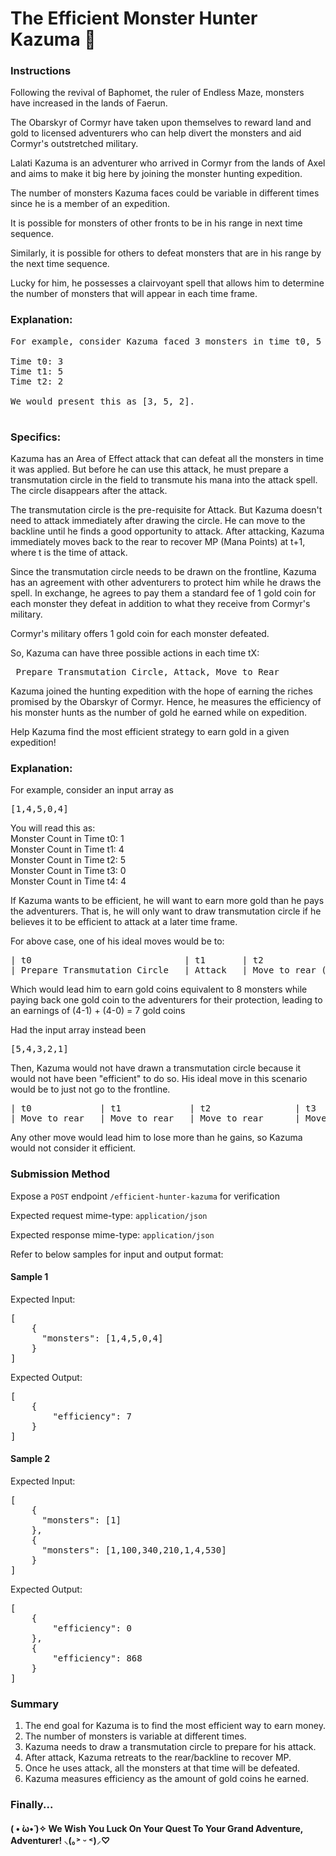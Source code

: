 # The Efficient Monster Hunter Kazuma 👾

### Instructions

Following the revival of Baphomet, the ruler of Endless Maze, monsters have increased in the lands of Faerun.

The Obarskyr of Cormyr have taken upon themselves to reward land and gold to licensed adventurers who can help divert the monsters and aid Cormyr's outstretched military.

Lalati Kazuma is an adventurer who arrived in Cormyr from the lands of Axel and aims to make it big here by joining the monster hunting expedition.

The number of monsters Kazuma faces could be variable in different times since he is a member of an expedition.

It is possible for monsters of other fronts to be in his range in next time sequence.

Similarly, it is possible for others to defeat monsters that are in his range by the next time sequence.

Lucky for him, he possesses a clairvoyant spell that allows him to determine the number of monsters that will appear in each time frame.

### Explanation:
<pre>
For example, consider Kazuma faced 3 monsters in time t0, 5 monsters in time t1, and 2 monsters in time t2.

Time t0: 3
Time t1: 5
Time t2: 2

We would present this as [3, 5, 2].

</pre>

### Specifics: 

Kazuma has an Area of Effect attack that can defeat all the monsters in time it was applied. But before he can use this attack, he must prepare a transmutation circle in the field to transmute his mana into the attack spell. The circle disappears after the attack. 

The transmutation circle is the pre-requisite for Attack. But Kazuma doesn't need to attack immediately after drawing the circle. He can move to the backline until he finds a good opportunity to attack. After attacking, Kazuma immediately moves back to the rear to recover MP (Mana Points) at t+1, where t is the time of attack.

Since the transmutation circle needs to be drawn on the frontline, Kazuma has an agreement with other adventurers to protect him while he draws the spell. In exchange, he agrees to pay them a standard fee of 1 gold coin for each monster they defeat in addition to what they receive from Cormyr's military.

Cormyr's military offers 1 gold coin for each monster defeated.

So, Kazuma can have three possible actions in each time tX: 

<pre> Prepare Transmutation Circle, Attack, Move to Rear </pre>

Kazuma joined the hunting expedition with the hope of earning the riches promised by the Obarskyr of Cormyr. Hence, he measures the efficiency of his monster hunts as the number of gold he earned while on expedition.

Help Kazuma find the most efficient strategy to earn gold in a given expedition!

### Explanation:

For example, consider an input array as 
<pre>
[1,4,5,0,4]
</pre>

You will read this as: <br />
Monster Count in Time t0: 1 <br />
Monster Count in Time t1: 4 <br />
Monster Count in Time t2: 5 <br />
Monster Count in Time t3: 0 <br />
Monster Count in Time t4: 4 <br />

If Kazuma wants to be efficient, he will want to earn more gold than he pays the adventurers. That is, he will only want to draw transmutation circle if he believes it to be efficient to attack at a later time frame.

For above case, one of his ideal moves would be to:
<pre>
| t0                             | t1       | t2                           | t3                             | t4     |
| Prepare Transmutation Circle   | Attack   | Move to rear (Cooldown)      | Prepare Transmutation Circle   | Attack |
</pre>

Which would lead him to earn gold coins equivalent to 8 monsters while paying back one gold coin to the adventurers for their protection, leading to an earnings of (4-1) + (4-0) = 7 gold coins


Had the input array instead been
<pre>
[5,4,3,2,1]
</pre>

Then, Kazuma would not have drawn a transmutation circle because it would not have been "efficient" to do so. His ideal move in this scenario would be to just not go to the frontline.

<pre>
| t0             | t1             | t2                | t3            | t4           |
| Move to rear   | Move to rear   | Move to rear      | Move to rear  | Move to rear |
</pre>

Any other move would lead him to lose more than he gains, so Kazuma would not consider it efficient.

### Submission Method

Expose a `POST` endpoint `/efficient-hunter-kazuma` for verification

Expected request mime-type: `application/json`

Expected response mime-type: `application/json`

Refer to below samples for input and output format:

#### Sample 1

Expected Input:

<pre>
[
    {
      "monsters": [1,4,5,0,4]
    }
]
</pre>

Expected Output:

<pre>
[
    {
        "efficiency": 7
    }
]
</pre>

#### Sample 2

Expected Input:

<pre>
[
    {
      "monsters": [1]
    },
    {
      "monsters": [1,100,340,210,1,4,530]
    }
]
</pre>

Expected Output:

<pre>
[
    {
        "efficiency": 0
    },
    {
        "efficiency": 868
    }
]
</pre>

### Summary 

1. The end goal for Kazuma is to find the most efficient way to earn money. 
2. The number of monsters is variable at different times. 
3. Kazuma needs to draw a transmutation circle to prepare for his attack. 
4. After attack, Kazuma retreats to the rear/backline to recover MP. 
5. Once he uses attack, all the monsters at that time will be defeated. 
6. Kazuma measures efficiency as the amount of gold coins he earned.

### Finally...

####          ( • ̀ω•́ )✧ We Wish You Luck On Your Quest To Your Grand Adventure, Adventurer! ⸜(｡˃ ᵕ ˂)⸝♡ 
